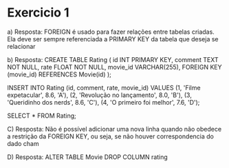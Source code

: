 <h1>Exercicio 1</h1>

<p>
a) Resposta:
FOREIGN é usado para fazer relações entre tabelas criadas. Ela deve ser sempre referenciada a PRIMARY KEY da tabela que deseja se relacionar
</p>

<p>
b) Resposta:
CREATE TABLE Rating (
		id INT PRIMARY KEY,
    comment TEXT NOT NULL,
		rate FLOAT NOT NULL,
    movie_id VARCHAR(255),
    FOREIGN KEY (movie_id) REFERENCES Movie(id)
);


INSERT INTO Rating (id, comment, rate, movie_id) VALUES
(1, 'Filme expetacular', 8.6, 'A'),
(2, 'Revolução no lançamento', 8.0, 'B'),
(3, 'Queridinho dos nerds', 8.6, 'C'),
(4, 'O primeiro foi melhor', 7.6, 'D');

SELECT * FROM Rating;
</p>

<p>
C) Resposta:
Não é possível adicionar uma nova linha quando não obedece a restrição da FOREIGN KEY, ou seja, se não houver correspondencia do dado cham
</p>

<p>
D) Resposta:
ALTER TABLE Movie DROP COLUMN rating
</p>